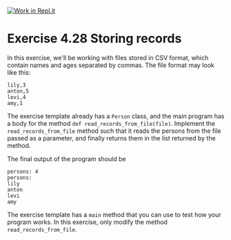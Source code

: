 [![Work in Repl.it](https://classroom.github.com/assets/work-in-replit-14baed9a392b3a25080506f3b7b6d57f295ec2978f6f33ec97e36a161684cbe9.svg)](https://classroom.github.com/online_ide?assignment_repo_id=6020649&assignment_repo_type=AssignmentRepo)
# Exercise 4.28 Storing records

In this exercise, we'll be working with files stored in CSV format, which contain names and ages separated by commas. The file format may look like this:

```plaintext
lily,3
anton,5
levi,4
amy,1
```

The exercise template already has a `Person` class, and the main program has a body for the method `def read_records_from_file(file)`. Implement the `read_records_from_file` method such that it reads the persons from the file passed as a parameter, and finally returns them in the list returned by the method.

The final output of the program should be

```plaintext
persons: 4
persons:
lily
anton
levi
amy
```

The exercise template has a `main` method that you can use to test how your program works. In this exercise, only modify the method `read_records_from_file`.
